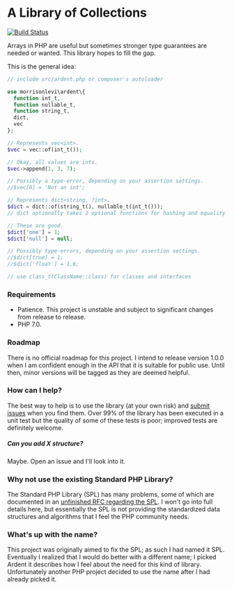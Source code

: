 # A Library of Collections

[![Build Status](https://travis-ci.org/morrisonlevi/Ardent.svg?branch=gcl)](https://travis-ci.org/morrisonlevi/Ardent)

Arrays in PHP are useful but sometimes stronger type guarantees are needed or wanted. This library hopes to fill the gap.

This is the general idea:

```php
// include src/ardent.php or composer's autoloader

use morrisonlevi\ardent\{
  function int_t,
  function nullable_t,
  function string_t,
  dict,
  vec
};

// Represents vec<int>.
$vec = vec::of(int_t());

// Okay, all values are ints.
$vec->append(1, 3, 7);

// Possibly a type-error, depending on your assertion settings.
//$vec[0] = 'Not an int';

// Represents dict<string, ?int>.
$dict = dict::of(string_t(), nullable_t(int_t()));
// dict optionally takes 2 optional functions for hashing and equality.

// These are good.
$dict['one'] = 1;
$dict['null'] = null;

// Possibly type-errors, depending on your assertion settings.
//$dict[true] = 1;
//$dict['float'] = 1.6;

// use class_t(ClassName::class) for classes and interfaces
```

### Requirements

  - Patience. This project is unstable and subject to significant changes from release to release.
  - PHP 7.0.

### Roadmap

There is no official roadmap for this project. I intend to release version 1.0.0 when I am confident enough in the API that it is suitable for public use. Until then, minor versions will be tagged as they are deemed helpful.

### How can I help?

The best way to help is to use the library (at your own risk) and [submit issues](https://github.com/morrisonlevi/Ardent/issues) when you find them. Over 99% of the library has been executed in a unit test but the quality of some of these tests is poor; improved tests are definitely welcome.

##### Can you add X structure?

Maybe. Open an issue and I'll look into it. 

### Why not use the existing Standard PHP Library?

The Standard PHP Library (SPL) has many problems, some of which are documented in an [unfinished RFC regarding the SPL](https://wiki.php.net/rfc/spl-improvements). I won't go into full details here, but essentially the SPL is not providing the standardized data structures and algorithms that I feel the PHP community needs.

### What's up with the name?

This project was originally aimed to fix the SPL; as such I had named it SPL. Eventually I realized that I would do better with a different name; I picked Ardent it describes how I feel about the need for this kind of library. Unfortunately another PHP project decided to use the name after I had already picked it.
